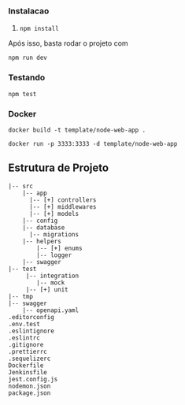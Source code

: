 ### Instalacao

1. `npm install`

Após isso, basta rodar o projeto com

```
npm run dev
```

### Testando

`npm test`

### Docker

```
docker build -t template/node-web-app .
```

```
docker run -p 3333:3333 -d template/node-web-app
```

## Estrutura de Projeto

```
|-- src
    |-- app
      |-- [+] controllers
      |-- [+] middlewares
      |-- [+] models
    |-- config
    |-- database
      |-- migrations
    |-- helpers
        |-- [+] enums
        |-- logger
    |-- swagger
|-- test
     |-- integration
        |-- mock
     |-- [+] unit
|-- tmp
|-- swagger
    |-- openapi.yaml
.editorconfig
.env.test
.eslintignore
.eslintrc
.gitignore
.prettierrc
.sequelizerc
Dockerfile
Jenkinsfile
jest.config.js
nodemon.json
package.json
```
